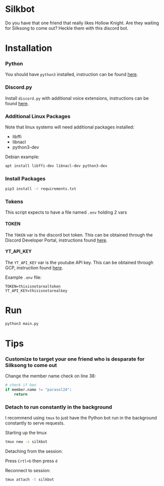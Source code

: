 # Silkbot

Do you have that one friend that really likes Hollow Knight. Are they waiting for Silksong to come out? Heckle them with this discord bot.

# Installation

### Python
You should have `python3` installed, instruction can be found [here](https://realpython.com/installing-python/).

### Discord.py
Install `discord.py` with additional voice extensions, instructions can be found [here](https://discordpy.readthedocs.io/en/stable/intro.html#installing).

### Additional Linux Packages
Note that linux systems will need additional packages installed:
- libffi
- libnacl
- python3-dev

Debian example:
```bash
apt install libffi-dev libnacl-dev python3-dev
```

### Install Packages
```bash
pip3 install -r requirements.txt
```

### Tokens
This script expects to have a file named `.env` holding 2 vars

#### TOKEN
The `TOKEN` var is the discord bot token. This can be obtained through the Discord Developer Portal, instructions found [here](https://discord.com/developers/docs/intro#bots-and-apps).

#### YT_API_KEY
The `YT_API_KEY` var is the youtube API key. This can be obtained through GCP, instruction found [here](https://developers.google.com/youtube/v3/getting-started).

Example `.env` file:
```
TOKEN=thisisnotarealtoken
YT_API_KEY=thisisnotarealkey
```

# Run
```bash
python3 main.py
```

# Tips
### Customize to target your one friend who is desparate for Silksong to come out
Change the member name check on line 38:
```python
# check if ben
if member.name != "parasol24":
    return
```

### Detach to run constantly in the background
I recommend using `tmux` to just have the Python bot run in the background constantly to serve requests.

Starting up the tmux
```bash
tmux new -s silkbot
```

Detaching from the session:

Press `Crtl+b` then press `d`

Reconnect to session:
```bash
tmux attach -t silkbot
```
